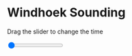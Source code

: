 <h1>Windhoek Sounding</h1>
<p>Drag the slider to change the time</p>

<div class="slidecontainer">
<input oninput='setImage(this)' class="slider" type="range" min="0" max="7" value="0" step="1" />
<img id='img'/>
</div>

<script>
var img = document.getElementById('img');
var img_array = ['/assets/images/skwt/skd_windhoek_wrfout_d01_2020-06-16_12:00:00.png',
'/assets/images/skwt/skd_windhoek_wrfout_d01_2020-06-16_18:00:00.png',
'/assets/images/skwt/skd_windhoek_wrfout_d01_2020-06-17_00:00:00.png',
'/assets/images/skwt/skd_windhoek_wrfout_d01_2020-06-17_06:00:00.png',
'/assets/images/skwt/skd_windhoek_wrfout_d01_2020-06-17_12:00:00.png',
'/assets/images/skwt/skd_windhoek_wrfout_d01_2020-06-17_18:00:00.png',
'/assets/images/skwt/skd_windhoek_wrfout_d01_2020-06-18_00:00:00.png',];
function setImage(obj)
{
        var value = obj.value;
        img.src = img_array[value];

}
</script>

